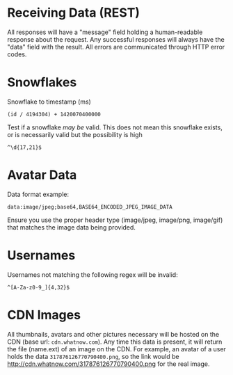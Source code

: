# Receiving Data (REST)

All responses will have a "message" field holding a human-readable response about the request. Any successful responses will always have the "data" field with the result. All errors are communicated through HTTP error codes.

# Snowflakes

Snowflake to timestamp (ms)

```
(id / 4194304) + 1420070400000
```

Test if a snowflake _may be_ valid. This does not mean this snowflake exists, or is necessarily valid but the possibility is high
```
^\d{17,21}$
```

# Avatar Data

Data format example:
```
data:image/jpeg;base64,BASE64_ENCODED_JPEG_IMAGE_DATA
```

Ensure you use the proper header type (image/jpeg, image/png, image/gif) that matches the image data being provided.

# Usernames

Usernames not matching the following regex will be invalid:
```
^[A-Za-z0-9_]{4,32}$
```

# CDN Images

All thumbnails, avatars and other pictures necessary will be hosted on the CDN (base url: `cdn.whatnow.com`). Any time this data is present, it will return the file (name.ext) of an image on the CDN. For example, an avatar of a user holds the data `317876126770790400.png`, so the link would be http://cdn.whatnow.com/317876126770790400.png for the real image.
